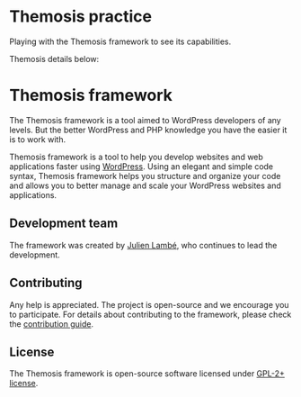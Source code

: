 Themosis practice
===========

Playing with the Themosis framework to see its capabilities.

Themosis details below:

Themosis framework
==================

The Themosis framework is a tool aimed to WordPress developers of any levels. But the better WordPress and PHP knowledge you have the easier it is to work with.

Themosis framework is a tool to help you develop websites and web applications faster using [WordPress](https://wordpress.org). Using an elegant and simple code syntax, Themosis framework helps you structure and organize your code and allows you to better manage and scale your WordPress websites and applications.

Development team
----------------
The framework was created by [Julien Lambé](http://www.themosis.com/), who continues to lead the development.

Contributing
------------
Any help is appreciated. The project is open-source and we encourage you to participate. 
For details about contributing to the framework, please check the [contribution guide](http://framework.themosis.com/docs/contributing/).

License
-------
The Themosis framework is open-source software licensed under [GPL-2+ license](http://www.gnu.org/licenses/gpl-2.0.html).